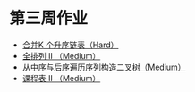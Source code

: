 # 第三周作业

- [合并K 个升序链表（Hard） ](https://github.com/heyu-rise/algorithm-train/blob/main/week03/src/main/java/MergeKSortedLists.java)
- [全排列 II （Medium）](https://github.com/heyu-rise/algorithm-train/blob/main/week03/src/main/java/Permutations2.java)
- [从中序与后序遍历序列构造二叉树（Medium）](https://github.com/heyu-rise/algorithm-train/blob/main/week03/src/main/java/ConstructBinaryTreeFromInorderAndPostorderTraversal.java)
- [课程表 II （Medium）](https://github.com/heyu-rise/algorithm-train/blob/main/week03/src/main/java/CourseSchedule2.java)

